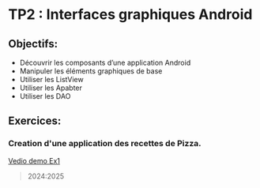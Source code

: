 # TP2 : Interfaces graphiques Android
## Objectifs:
*	Découvrir les composants d’une application Android
*	Manipuler les éléments graphiques de base
*	Utiliser les ListView 
*	Utiliser les Apabter
*	Utiliser les DAO

## Exercices:
### Creation d'une application des recettes de Pizza.
[Vedio demo Ex1](https://github.com/user-attachments/assets/bebeefa7-230a-4cd0-a99c-7cf1cd8091a9)
>2024:2025

